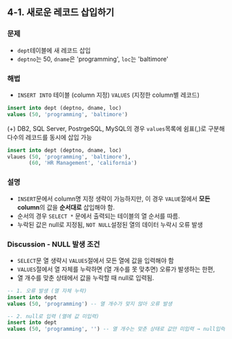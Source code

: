 ## 4-1. 새로운 레코드 삽입하기

### 문제
- `dept`테이블에 새 레코드 삽입
- `deptno`는 50, `dname`은 'programming', `loc`는 'baltimore'

### 해법
- `INSERT INTO` 테이블 (column 지정) `VALUES` (지정한 column별 레코드)
```sql
insert into dept (deptno, dname, loc)
values (50, 'programming', 'baltimore')
```
(+) DB2, SQL Server, PostrgeSQL, MySQL의 경우 `values`목록에 쉼표(,)로 구분해 다수의 레코드를 동시에 삽입 가능
```sql
insert into dept (deptno, dname, loc)
vlaues (50, 'programming', 'baltimore'),   
       (60, 'HR Management', 'california')
```

### 설명
- `INSERT`문에서 column명 지정 생략이 가능하지만, 이 경우 `VALUE`절에서 **모든 column**의 값을 **순서대로** 삽입해야 함.    
- 순서의 경우 `SELECT *` 문에서 출력되는 테이블의 열 순서를 따름.  
- 누락된 값은 null로 지정됨, `NOT NULL`설정된 열의 데이터 누락시 오류 발생

### Discussion - NULL 발생 조건
- `SELECT`문 열 생략시 `VALUES`절에서 모든 열에 값을 입력해야 함
- `VALUES`절에서 열 자체를 누락하면 (열 개수를 못 맞추면) 오류가 발생하는 한편, 
- 열 개수를 맞춘 상태에서 값을 누락할 때 null로 입력됨.

```sql
-- 1. 오류 발생 (열 자체 누락)
insert into dept
values (50, 'programming') -- 열 개수가 맞지 않아 오류 발생

-- 2. null로 입력 (열에 값 미입력)
insert into dept
values (50, 'programming', '') -- 열 개수는 맞춘 상태로 값만 미입력 → null입력
```
